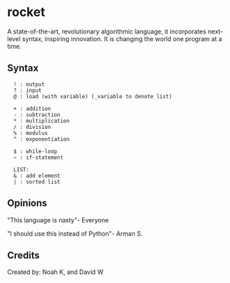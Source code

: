 rocket
======

A state-of-the-art, revolutionary algorithmic language, it incorporates next-level syntax, inspiring innovation.
It is changing the world one program at a time.

Syntax
--------
      ! : output
      ? : input
      @ : load (with variable) (_variable to denote list)

      + : addition
      - : subtraction
      * : multiplication
      / : division
      % : modulus
      ^ : exponentiation

      $ : while-loop
      ~ : if-statement
      
      LIST:
      & : add element
      | : sorted list

Opinions
--------
"This language is nasty"- Everyone

"I should use this instead of Python"- Arman S.

Credits
-------

Created by: Noah K, and David W
